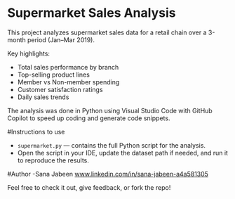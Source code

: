 # Supermarket Sales Analysis

This project analyzes supermarket sales data for a retail chain over a 3-month period (Jan–Mar 2019).

Key highlights:
- Total sales performance by branch
- Top-selling product lines
- Member vs Non-member spending
- Customer satisfaction ratings
- Daily sales trends

The analysis was done in Python using Visual Studio Code with GitHub Copilot to speed up coding and generate code snippets.

#Instructions to use
- `supermarket.py` — contains the full Python script for the analysis.
- Open the script in your IDE, update the dataset path if needed, and run it to reproduce the results.

#Author
-Sana Jabeen 
www.linkedin.com/in/sana-jabeen-a4a581305

Feel free to check it out, give feedback, or fork the repo!
